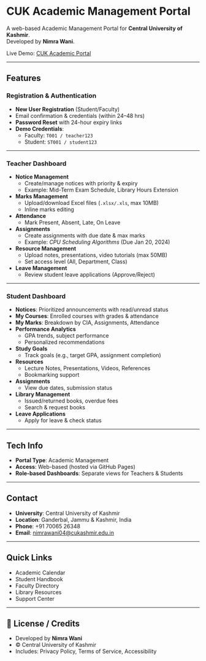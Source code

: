 # CUK Academic Management Portal

A web-based Academic Management Portal for **Central University of Kashmir**.  
Developed by **Nimra Wani**.  

Live Demo: [CUK Academic Portal](https://nimrawani04.github.io/cukAcademicPortal/)

---

##  Features

###  Registration & Authentication
- **New User Registration** (Student/Faculty)
- Email confirmation & credentials (within 24–48 hrs)
- **Password Reset** with 24-hour expiry links
- **Demo Credentials**:
  - Faculty: `T001 / teacher123`
  - Student: `ST001 / student123`

---

###  Teacher Dashboard
- **Notice Management**
  - Create/manage notices with priority & expiry
  - Example: Mid-Term Exam Schedule, Library Hours Extension
- **Marks Management**
  - Upload/download Excel files (`.xlsx/.xls`, max 10MB)
  - Inline marks editing
- **Attendance**
  - Mark Present, Absent, Late, On Leave
- **Assignments**
  - Create assignments with due date & max marks
  - Example: *CPU Scheduling Algorithms* (Due Jan 20, 2024)
- **Resource Management**
  - Upload notes, presentations, video tutorials (max 50MB)
  - Set access level (All, Department, Class)
- **Leave Management**
  - Review student leave applications (Approve/Reject)

---

###  Student Dashboard
- **Notices**: Prioritized announcements with read/unread status
- **My Courses**: Enrolled courses with grades & attendance
- **My Marks**: Breakdown by CIA, Assignments, Attendance
- **Performance Analytics**
  - GPA trends, subject performance
  - Personalized recommendations
- **Study Goals**
  - Track goals (e.g., target GPA, assignment completion)
- **Resources**
  - Lecture Notes, Presentations, Videos, References
  - Bookmarking support
- **Assignments**
  - View due dates, submission status
- **Library Management**
  - Issued/returned books, overdue fees
  - Search & request books
- **Leave Applications**
  - Apply for leave & check status

---

##  Tech Info
- **Portal Type**: Academic Management
- **Access**: Web-based (hosted via GitHub Pages)
- **Role-based Dashboards**: Separate views for Teachers & Students

---

##  Contact
- **University**: Central University of Kashmir  
- **Location**: Ganderbal, Jammu & Kashmir, India  
- **Phone**: +91 70065 26348  
- **Email**: nimrawani04@cukashmir.edu.in  

---

##  Quick Links
- Academic Calendar  
- Student Handbook  
- Faculty Directory  
- Library Resources  
- Support Center  

---

## 📝 License / Credits
- Developed by **Nimra Wani**
- © Central University of Kashmir  
- Includes: Privacy Policy, Terms of Service, Accessibility
